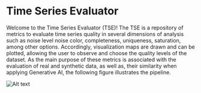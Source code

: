 # Time Series Evaluator

Welcome to the Time Series Evaluator (TSE)! 
The TSE is a repository of metrics to evaluate time series
quality in several dimensions of analysis such as noise level
noise color, completeness, uniqueness, saturation, among other
options. Accordingly, visualization maps are drawn and can be 
plotted, allowing the user to observe and choose the quality levels
of the dataset. As the main purpose of these metrics is 
associated with the evaluation of real and synthetic data,
as well as, their similarity when applying Generative AI, 
the following figure illustrates the pipeline.


![Alt text](Schema.jpg "Pipeline Schema")




